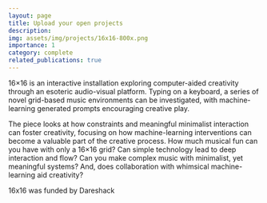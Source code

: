 ```yaml
---
layout: page
title: Upload your open projects
description:
img: assets/img/projects/16x16-800x.png
importance: 1
category: complete
related_publications: true
---
```


16×16 is an interactive installation exploring computer-aided creativity through an esoteric audio-visual platform. Typing on a keyboard, a series of novel grid-based music environments can be investigated, with machine-learning generated prompts encouraging creative play.

The piece looks at how constraints and meaningful minimalist interaction can foster creativity, focusing on how machine-learning interventions can become a valuable part of the creative process. How much musical fun can you have with only a 16×16 grid? Can simple technology lead to deep interaction and flow? Can you make complex music with minimalist, yet meaningful systems? And, does collaboration with whimsical machine-learning aid creativity?

16x16 was funded by Dareshack
